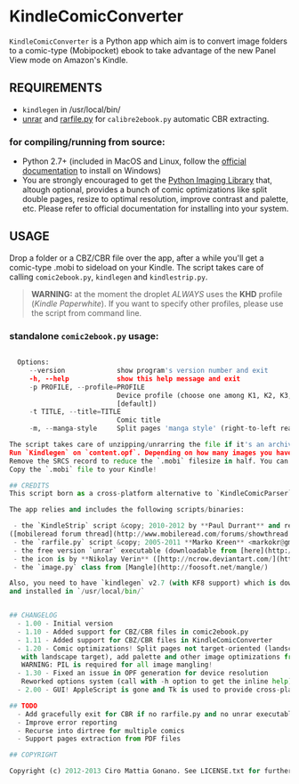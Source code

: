 # KindleComicConverter

`KindleComicConverter` is a Python app which aim is to convert image folders to a comic-type (Mobipocket) ebook to take advantage of the new Panel View mode on Amazon's Kindle.

## REQUIREMENTS
- `kindlegen` in /usr/local/bin/
- [unrar](http://www.rarlab.com/download.htm) and [rarfile.py](http://developer.berlios.de/project/showfiles.php?group_id=5373&release_id=18844) for `calibre2ebook.py` automatic CBR extracting.

### for compiling/running from source:
- Python 2.7+ (included in MacOS and Linux, follow the [official documentation](http://www.python.org/getit/windows/) to install on Windows)
- You are strongly encouraged to get the [Python Imaging Library](http://www.pythonware.com/products/pil/) that, altough optional, provides a bunch of comic optimizations like split double pages, resize to optimal resolution, improve contrast and palette, etc.
  Please refer to official documentation for installing into your system.

## USAGE
Drop a folder or a CBZ/CBR file over the app, after a while you'll get a comic-type .mobi to sideload on your Kindle.
The script takes care of calling `comic2ebook.py`, `kindlegen` and `kindlestrip.py`.

> **WARNING:** at the moment the droplet *ALWAYS* uses the **KHD** profile (*Kindle Paperwhite*).
> If you want to specify other profiles, please use the script from command line.

### standalone `comic2ebook.py` usage:

```comic2ebook.py [options] comic_file|comic_folder

  Options:
     --version             show program's version number and exit
     -h, --help            show this help message and exit
     -p PROFILE, --profile=PROFILE
                           Device profile (choose one among K1, K2, K3, K4, KHD
                           [default])
     -t TITLE, --title=TITLE
                           Comic title
     -m, --manga-style     Split pages 'manga style' (right-to-left reading)```

The script takes care of unzipping/unrarring the file if it's an archive, creating a directory of images which should be then filled with a `.opf`, `.ncx`, and many `.html` files.  
Run `Kindlegen` on `content.opf`. Depending on how many images you have, this may take awhile. Once completed, the `.mobi` file should be in the directory.  
Remove the SRCS record to reduce the `.mobi` filesize in half. You can use [Kindlestrip](http://www.mobileread.com/forums/showthread.php?t=96903).  
Copy the `.mobi` file to your Kindle!

## CREDITS
This script born as a cross-platform alternative to `KindleComicParser` by **Dc5e** (published in [this mobileread forum thread](http://www.mobileread.com/forums/showthread.php?t=192783))

The app relies and includes the following scripts/binaries:

 - the `KindleStrip` script &copy; 2010-2012 by **Paul Durrant** and released in public domain
([mobileread forum thread](http://www.mobileread.com/forums/showthread.php?t=96903))
 - the `rarfile.py` script &copy; 2005-2011 **Marko Kreen** <markokr@gmail.com>, released with ISC License
 - the free version `unrar` executable (downloadable from [here](http://www.rarlab.com/rar_add.htm), refer to `LICENSE_unrar.txt` for further details)
 - the icon is by **Nikolay Verin** ([http://ncrow.deviantart.com/](http://ncrow.deviantart.com/)) and released under [CC Attribution-NonCommercial-ShareAlike 3.0 Unported](http://creativecommons.org/licenses/by-nc-sa/3.0/) License
 - the `image.py` class from [Mangle](http://foosoft.net/mangle/)

Also, you need to have `kindlegen` v2.7 (with KF8 support) which is downloadable from Amazon website
and installed in `/usr/local/bin/`


## CHANGELOG
  - 1.00 - Initial version
  - 1.10 - Added support for CBZ/CBR files in comic2ebook.py
  - 1.11 - Added support for CBZ/CBR files in KindleComicConverter
  - 1.20 - Comic optimizations! Split pages not target-oriented (landscape with portrait target or portrait
   with landscape target), add palette and other image optimizations from Mangle.
   WARNING: PIL is required for all image mangling!
  - 1.30 - Fixed an issue in OPF generation for device resolution
   Reworked options system (call with -h option to get the inline help)
  - 2.00 - GUI! AppleScript is gone and Tk is used to provide cross-platform GUI support.

## TODO
  - Add gracefully exit for CBR if no rarfile.py and no unrar executable are found
  - Improve error reporting
  - Recurse into dirtree for multiple comics
  - Support pages extraction from PDF files

## COPYRIGHT

Copyright (c) 2012-2013 Ciro Mattia Gonano. See LICENSE.txt for further details.